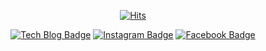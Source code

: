   <div align=center>
	
  [![Hits](https://hits.seeyoufarm.com/api/count/incr/badge.svg?url=https%3A%2F%2Fgithub.com%2Fhongmano&count_bg=%233D7CC8&title_bg=%23555555&title=Hits&edge_flat=false)](https://hits.seeyoufarm.com)
  
  [![Tech Blog Badge](http://img.shields.io/badge/-Tech%20blog-black?style=flat-square&logo=github&link=https://github.com/hongmano/)](https://github.com/hongmano/)
  [![Instagram Badge](https://img.shields.io/badge/Instagram-E4405F?style=flat-square&logo=instagram&logoColor=white&link=https://www.instagram.com/manooooo95/)](https://www.instagram.com/manooooo95/)
  [![Facebook Badge](https://img.shields.io/badge/Facebook-1877f2?style=flat-square&logo=facebook&logoColor=white&link=https://www.facebook.com/profile.php?id=100004859386180)](https://www.facebook.com/profile.php?id=100004859386180)
	
  </div>

